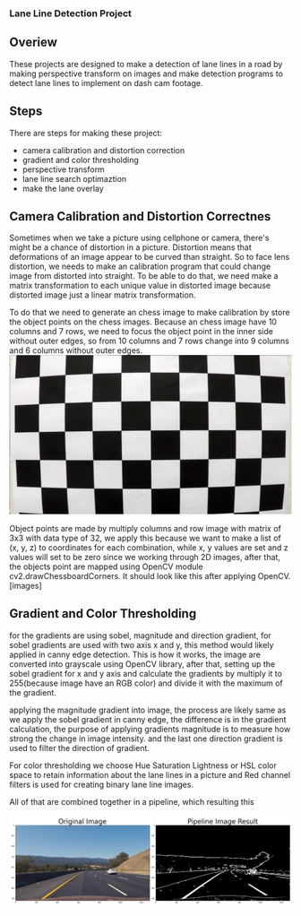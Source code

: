 ### Lane Line Detection Project

## Overiew
These projects are designed to make a detection of lane lines in a road by making perspective transform on images and make detection programs to detect lane lines to implement on dash cam footage.

## Steps
There are steps for making these project:
- camera calibration and distortion correction
- gradient and color thresholding
- perspective transform
- lane line search optimaztion
- make the lane overlay


## Camera Calibration and Distortion Correctnes
Sometimes when we take a picture using cellphone or camera, there's might be a chance of distortion in a picture. Distortion means that deformations of an image appear to be curved than straight. So to face lens distortion, we needs to make an calibration program that could change image from distorted into straight. To be able to do that, we need make a matrix transformation to each unique value in distorted image because distorted image just a linear matrix transformation.

To do that we need to generate an chess image to make calibration by store the object points on the chess images. Because an chess image have 10 columns and 7 rows, we need to focus the object point in the inner side without outer edges, so from 10 columns and 7 rows change into 9 columns and 6 columns without outer edges.
![github image](https://github.com/mochammad-farel/Lane-Line-Detection/blob/main/camera_cal/calibration1.jpg)

Object points are made by multiply columns and row image with matrix of 3x3 with data type of 32, we apply this because we want to make a list of (x, y, z) to coordinates for each combination, while x, y values are set and  z values will set to be zero since we working through 2D images, after that, the objects point are mapped using OpenCV module cv2.drawChessboardCorners. It should look like this after applying OpenCV.
[images]

## Gradient and Color Thresholding
for the gradients are using sobel, magnitude and direction gradient, for sobel gradients are used with two axis x and y, this method would likely applied in canny edge detection. This is how it works, the image are converted into grayscale using OpenCV library, after that, setting up the sobel gradient for x and y  axis and calculate the gradients by multiply it to 255(because image have an RGB color) and divide it with the maximum of the gradient.

applying the magnitude gradient into image, the process are likely same as we apply the sobel gradient in canny edge, the difference is in the gradient calculation, the purpose of applying gradients magnitude is to measure how strong the change in image intensity. and the last one direction gradient is used to filter the direction of gradient.

For color thresholding we choose Hue Saturation Lightness or HSL color space to retain information about the lane lines in a picture and Red channel filters is used for creating binary lane line images.

All of that are combined together in a pipeline, which resulting this

![github image](https://github.com/mochammad-farel/Lane-Line-Detection/blob/main/saved_figures/combined_filters.png)
